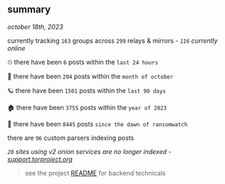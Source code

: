 
## summary
_october 18th, 2023_

currently tracking `163` groups across `299` relays & mirrors - _`116` currently online_

⏲ there have been `6` posts within the `last 24 hours`

🦈 there have been `204` posts within the `month of october`

🪐 there have been `1501` posts within the `last 90 days`

🏚 there have been `3755` posts within the `year of 2023`

🦕 there have been `8445` posts `since the dawn of ransomwatch`

there are `96` custom parsers indexing posts

_`20` sites using v2 onion services are no longer indexed - [support.torproject.org](https://support.torproject.org/onionservices/v2-deprecation/)_

> see the project [README](https://github.com/joshhighet/ransomwatch#ransomwatch--) for backend technicals
